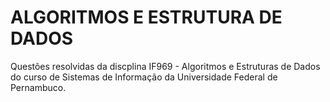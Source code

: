# ALGORITMOS E ESTRUTURA DE DADOS

Questões resolvidas da discplina IF969 - Algoritmos e Estruturas de Dados do curso de Sistemas de Informação da Universidade Federal de Pernambuco.


